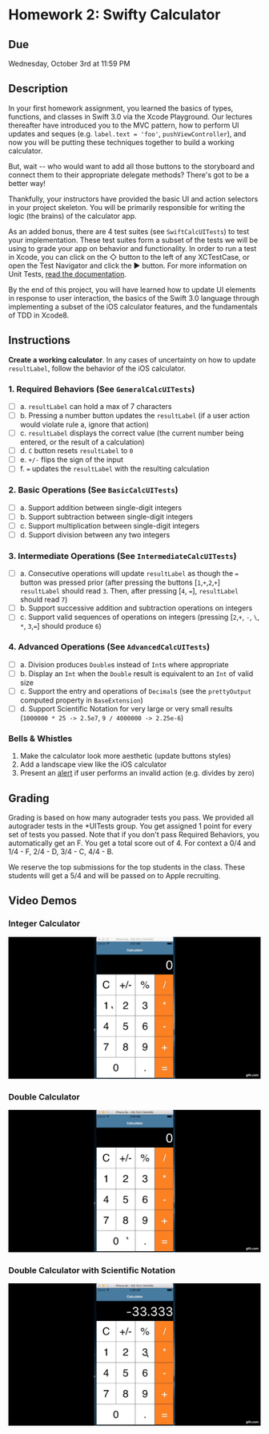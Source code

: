 # Homework 2: Swifty Calculator

## Due
Wednesday, October 3rd at 11:59 PM

## Description
In your first homework assignment, you learned the basics of types, functions, and classes in Swift 3.0 via the Xcode Playground. Our lectures thereafter have introduced you to the MVC pattern, how to perform UI updates and seques (e.g. `label.text = 'foo'`, `pushViewController`), and now you will be putting these techniques together to build a working calculator.

But, wait -- who would want to add all those buttons to the storyboard and connect them to their appropriate delegate methods? There's got to be a better way!

Thankfully, your instructors have provided the basic UI and action selectors in your project skeleton. You will be primarily responsible for writing the logic (the brains) of the calculator app. 

As an added bonus, there are 4 test suites (see `SwiftCalcUITests`) to test your implementation. These test suites form a subset of the tests we will be using to grade your app on behavior and functionality. In order to run a test in Xcode, you can click on the ◇ button to the left of any XCTestCase, or open the Test Navigator and click the ▶ button. For more information on Unit Tests, [read the documentation](https://developer.apple.com/library/content/documentation/ToolsLanguages/Conceptual/Xcode_Overview/UnitTesting.html#//apple_ref/doc/uid/TP40010215-CH63-SW1).

By the end of this project, you will have learned how to update UI elements in response to user interaction, the basics of the Swift 3.0 language through implementing a subset of the iOS calculator features, and the fundamentals of TDD in Xcode8.

## Instructions
**Create a working calculator**. In any cases of uncertainty on how to update `resultLabel`, follow the behavior of the iOS calculator.

### 1.  Required Behaviors  (See `GeneralCalcUITests`)
  - [ ] a. `resultLabel` can hold a max of 7 characters 
  - [ ] b. Pressing a number button updates the `resultLabel` (if a user action would violate rule a, ignore that action)
  - [ ] c. `resultLabel` displays the correct value (the current number being entered, or the result of a calculation)
  - [ ] d. `C` button resets `resultLabel` to `0`
  - [ ] e. `+/-` flips the sign of the input
  - [ ] f. `=` updates the `resultLabel` with the resulting calculation

### 2. Basic Operations (See `BasicCalcUITests`)
  - [ ] a. Support addition between single-digit integers
  - [ ] b. Support subtraction between single-digit integers
  - [ ] c. Support multiplication between single-digit integers
  - [ ] d. Support division between any two integers

### 3.  Intermediate Operations (See `IntermediateCalcUITests`)
  - [ ] a. Consecutive operations will update `resultLabel` as though the `=` button was pressed prior (after pressing the buttons [`1`,`+`,`2`,`+`] `resultLabel` should read `3`. Then, after pressing [`4`, `=`], `resultLabel` should read `7`)
  - [ ] b. Support successive addition and subtraction operations on integers
  - [ ] c. Support valid sequences of operations on integers (pressing [`2`,`+`, `-`, `\`, `*`, `3`,`=`] should produce `6`)

### 4. Advanced Operations (See `AdvancedCalcUITests`)
  - [ ] a. Division produces `Double`s instead of `Int`s where appropriate
  - [ ] b. Display an `Int` when the `Double` result is equivalent to an `Int` of valid size 
  - [ ] c. Support the entry and operations of `Decimal`s (see the `prettyOutput` computed property in `BaseExtension`)
  - [ ] d. Support Scientific Notation for very large or very small results (`1000000 * 25 -> 2.5e7`, `9 / 4000000 -> 2.25e-6`)

### Bells & Whistles
1. Make the calculator look more aesthetic (update buttons styles) 
2. Add a landscape view like the iOS calculator
3. Present an [alert](https://developer.apple.com/reference/uikit/uiviewcontroller/1621428-popoverpresentationcontroller) if user performs an invalid action (e.g. divides by zero)

## Grading

Grading is based on how many autograder tests you pass. We provided all autograder tests in the *UITests group. You get assigned 1 point for every set of tests you passed. Note that if you don't pass Required Behaviors, you automatically get an F. You get a total score out of 4. For context a 0/4 and 1/4 - F, 2/4 - D, 3/4 - C, 4/4 - B.

We reserve the top submissions for the top students in the class. These students will get a 5/4 and will be passed on to Apple recruiting. 

## Video Demos


### Integer Calculator
[![Screenshot](int-calc.gif)](https://gifs.com/gif/int-calculator-o25R5Y)


### Double Calculator
[![Screenshot](double-calc.gif)](https://gifs.com/gif/double-calc-v23q35)

### Double Calculator with Scientific Notation
[![Screenshot](double-calc-2.gif)](https://gifs.com/gif/double-calc-2k040z)

